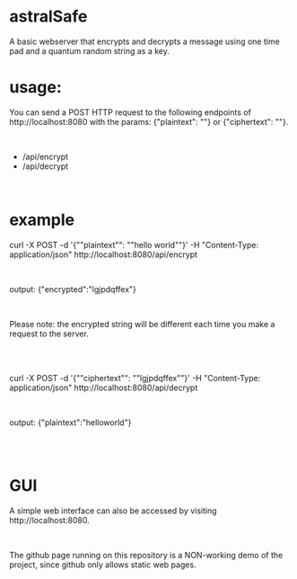 # astralSafe
A  basic webserver that encrypts and decrypts a message using one time pad and a quantum random string as a key.


# usage:

You can send a POST HTTP request to the following endpoints of http://localhost:8080 with the params: {"plaintext": ""} or {"ciphertext": ""}.

<br />

<ul>
  <li> /api/encrypt </li>
  <li> /api/decrypt </li>
</ul>

<br />

# example

curl -X POST -d '{""plaintext"": ""hello world""}' -H "Content-Type: application/json" http://localhost:8080/api/encrypt

<br/>

output: {"encrypted":"lgjpdqffex"}

<br />

Please note: the encrypted string will be different each time you make a request to the server.

<br /><br />

curl -X POST -d '{""ciphertext"": ""lgjpdqffex""}' -H "Content-Type: application/json" http://localhost:8080/api/decrypt

<br />

output: {"plaintext":"helloworld"}

<br />
<br />

# GUI

A simple web interface can also be accessed by visiting http://localhost:8080.

<br />

The github page running on this repository is a NON-working demo of the project, since github only allows static web pages.
